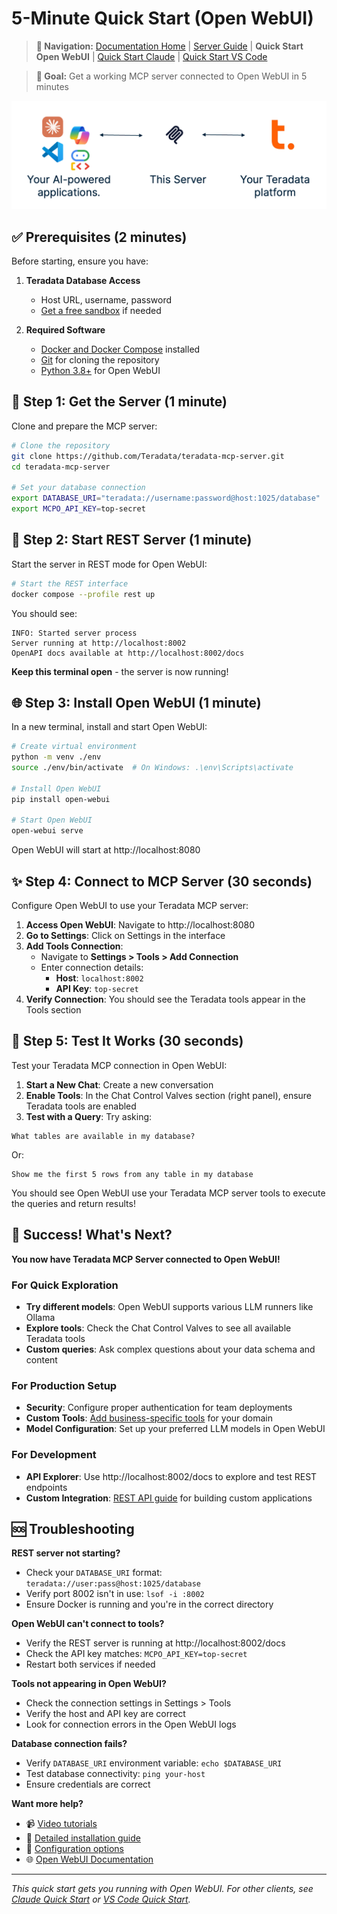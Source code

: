 # 5-Minute Quick Start (Open WebUI)

> **📍 Navigation:** [Documentation Home](../README.md) | [Server Guide](../README.md#-server-guide) | **Quick Start Open WebUI** | [Quick Start Claude](QUICK_START.md) | [Quick Start VS Code](QUICK_START_HTTP.md)

> **🎯 Goal:** Get a working MCP server connected to Open WebUI in 5 minutes

![](../media/client-server-platform.png)

## ✅ Prerequisites (2 minutes)

Before starting, ensure you have:

1. **Teradata Database Access**
   - Host URL, username, password
   - [Get a free sandbox](https://www.teradata.com/getting-started/demos/clearscape-analytics) if needed

2. **Required Software**
   - [Docker and Docker Compose](https://docs.docker.com/get-docker/) installed
   - [Git](https://git-scm.com/downloads) for cloning the repository
   - [Python 3.8+](https://www.python.org/downloads/) for Open WebUI

## 🚀 Step 1: Get the Server (1 minute)

Clone and prepare the MCP server:

```bash
# Clone the repository
git clone https://github.com/Teradata/teradata-mcp-server.git
cd teradata-mcp-server

# Set your database connection
export DATABASE_URI="teradata://username:password@host:1025/database"
export MCPO_API_KEY=top-secret
```

## 🔧 Step 2: Start REST Server (1 minute)

Start the server in REST mode for Open WebUI:

```bash
# Start the REST interface
docker compose --profile rest up
```

You should see:
```
INFO: Started server process
Server running at http://localhost:8002
OpenAPI docs available at http://localhost:8002/docs
```

**Keep this terminal open** - the server is now running!

## 🌐 Step 3: Install Open WebUI (1 minute)

In a new terminal, install and start Open WebUI:

```bash
# Create virtual environment
python -m venv ./env
source ./env/bin/activate  # On Windows: .\env\Scripts\activate

# Install Open WebUI
pip install open-webui   

# Start Open WebUI
open-webui serve
```

Open WebUI will start at http://localhost:8080

## ✨ Step 4: Connect to MCP Server (30 seconds)

Configure Open WebUI to use your Teradata MCP server:

1. **Access Open WebUI**: Navigate to http://localhost:8080
2. **Go to Settings**: Click on Settings in the interface
3. **Add Tools Connection**:
   - Navigate to **Settings > Tools > Add Connection**
   - Enter connection details:
     - **Host**: `localhost:8002`
     - **API Key**: `top-secret`
4. **Verify Connection**: You should see the Teradata tools appear in the Tools section

## 🧪 Step 5: Test It Works (30 seconds)

Test your Teradata MCP connection in Open WebUI:

1. **Start a New Chat**: Create a new conversation
2. **Enable Tools**: In the Chat Control Valves section (right panel), ensure Teradata tools are enabled
3. **Test with a Query**: Try asking:

```
What tables are available in my database?
```

Or:
```
Show me the first 5 rows from any table in my database
```

You should see Open WebUI use your Teradata MCP server tools to execute the queries and return results!

## 🎉 Success! What's Next?

**You now have Teradata MCP Server connected to Open WebUI!**

### For Quick Exploration
- **Try different models**: Open WebUI supports various LLM runners like Ollama
- **Explore tools**: Check the Chat Control Valves to see all available Teradata tools
- **Custom queries**: Ask complex questions about your data schema and content

### For Production Setup  
- **Security**: Configure proper authentication for team deployments
- **Custom Tools**: [Add business-specific tools](CUSTOMIZING.md) for your domain
- **Model Configuration**: Set up your preferred LLM models in Open WebUI

### For Development
- **API Explorer**: Use http://localhost:8002/docs to explore and test REST endpoints
- **Custom Integration**: [REST API guide](../client_guide/Rest_API.md) for building custom applications

## 🆘 Troubleshooting

**REST server not starting?**
- Check your `DATABASE_URI` format: `teradata://user:pass@host:1025/database`
- Verify port 8002 isn't in use: `lsof -i :8002`
- Ensure Docker is running and you're in the correct directory

**Open WebUI can't connect to tools?**
- Verify the REST server is running at http://localhost:8002/docs
- Check the API key matches: `MCPO_API_KEY=top-secret`
- Restart both services if needed

**Tools not appearing in Open WebUI?**
- Check the connection settings in Settings > Tools
- Verify the host and API key are correct
- Look for connection errors in the Open WebUI logs

**Database connection fails?**
- Verify `DATABASE_URI` environment variable: `echo $DATABASE_URI`
- Test database connectivity: `ping your-host`
- Ensure credentials are correct

**Want more help?**
- 📹 [Video tutorials](VIDEO_LIBRARY.md)
- 📖 [Detailed installation guide](INSTALLATION.md)
- 🔧 [Configuration options](CONFIGURATION.md)
- 🌐 [Open WebUI Documentation](https://docs.openwebui.com/)

---
*This quick start gets you running with Open WebUI. For other clients, see [Claude Quick Start](QUICK_START.md) or [VS Code Quick Start](QUICK_START_HTTP.md).*
